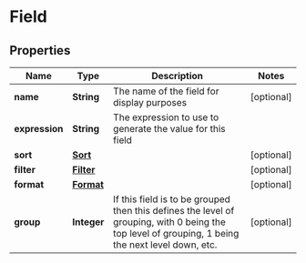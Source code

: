 
# Field

## Properties
Name | Type | Description | Notes
------------ | ------------- | ------------- | -------------
**name** | **String** | The name of the field for display purposes |  [optional]
**expression** | **String** | The expression to use to generate the value for this field | 
**sort** | [**Sort**](Sort.md) |  |  [optional]
**filter** | [**Filter**](Filter.md) |  |  [optional]
**format** | [**Format**](Format.md) |  |  [optional]
**group** | **Integer** | If this field is to be grouped then this defines the level of grouping, with 0 being the top level of grouping, 1 being the next level down, etc. |  [optional]



